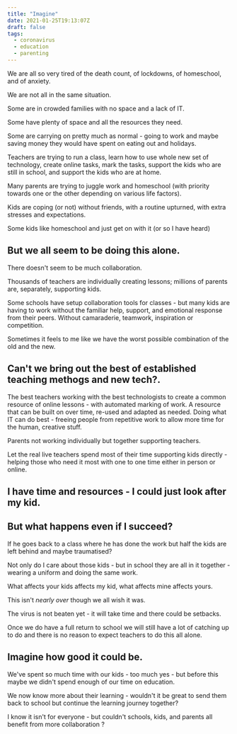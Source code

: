 ```yaml
---
title: "Imagine"
date: 2021-01-25T19:13:07Z
draft: false
tags:
  - coronavirus
  - education
  - parenting
---
```


We are all so very tired of the death count, of lockdowns, of homeschool, and of anxiety.

We are not all in the same situation.

<!--more-->

Some are in crowded families with no space and a lack of IT.

Some have plenty of space and all the resources they need.

Some are carrying on pretty much as normal - going to work and maybe saving money they would have spent on eating out and holidays.

Teachers are trying to run a class, learn how to use whole new set of technology, create online tasks, mark the tasks, support the kids who are still in school, and support the kids who are at home.

Many parents are trying to juggle work and homeschool (with priority towards one or the other depending on various life factors).

Kids are coping (or not) without friends, with a routine upturned, with extra stresses and expectations.

Some kids like homeschool and just get on with it (or so I have heard)

## But we all seem to be doing this alone.

There doesn't seem to be much collaboration.

Thousands of teachers are individually creating lessons; millions of parents are, separately, supporting kids.

Some schools have setup collaboration tools for classes - but many kids are having to work without the familiar help, support, and emotional response from their peers. Without camaraderie, teamwork, inspiration or competition.

Sometimes it feels to me like we have the worst possible combination of the old and the new.

## Can't we bring out the best of established teaching methogs and new tech?.

The best teachers working with the best technologists to create a common resource of online lessons - with automated marking of work. A resource that can be built on over time, re-used and adapted as needed. Doing what IT can do best - freeing people from repetitive work to allow more time for the human, creative stuff.

Parents not working individually but together supporting teachers.

Let the real live teachers spend most of their time supporting kids directly - helping those who need it most with one to one time either in person or online.

## I have time and resources - I could just look after my kid.

## But what happens even if I succeed?

If he goes back to a class where he has done the work but half the kids are left behind and maybe traumatised?

Not only do I care about those kids - but in school they are all in it together - wearing a uniform and doing the same work.

What affects your kids affects my kid, what affects mine affects yours.

This isn't _nearly over_ though we all wish it was.

The virus is not beaten yet - it will take time and there could be setbacks.

Once we do have a full return to school we will still have a lot of catching up to do and there is no reason to expect teachers to do this all alone.

## Imagine how good it could be.

We've spent so much time with our kids - too much yes - but before this maybe we didn't spend enough of our time on education.

We now know more about their learning - wouldn't it be great to send them back to school but continue the learning journey together?

I know it isn't for everyone - but couldn't schools, kids, and parents all benefit from more collaboration ?

